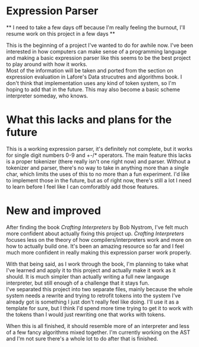 # Expression Parser

** I need to take a few days off because I'm really feeling the burnout, I'll resume work on this project in a few days **

This is the beginning of a project I've wanted to do for awhile now.  I've been interested in how computers can make sense of a programming language and making
a basic expression parser like this seems to be the best project to play around with how it works.  
Most of the information will be taken and ported from the section on expression evaluation in Lafore's Data strucutres and algorithms book.  I don't think that 
implementation uses any kind of token system, so I'm hoping to add that in the future.  This may also become a basic scheme interpreter someday, who knows.

# What this lacks and plans for the future

This is a working expression parser, it's definitely not complete, but it works for single digit numbers 0-9 and +-/* operators.  The main feature this lacks is a
proper tokenizer (there really isn't one right now) and parser.  Without a tokenizer and parser, there's no way to take in anything more than a single char, which
limits the uses of this to no more than a fun experiment.  I'd like to implement those in the future, but as of right now, there's still a lot I need to learn 
before I feel like I can comforatbly add those features. 

# New and improved

After finding the book *Crafting Interpreters* by Bob Nystrom, I've felt much more confident about actually fixing this project up.  *Crafting Interpreters* focuses 
less on the theory of how compilers/interpreters work and more on how to actually build one.  It's been an amazing resource so far and I feel much more confident 
in really making this expression parser work properly.

With that being said, as I work through the book, I'm planning to take what I've learned and apply it to this project and actually make it work as it should. 
It is much simpler than actually writing a full new langauge interpreter, but still enough of a challenge that it stays fun.  
I've separated this project into two separate files, mainly because the whole system needs a rewrite and trying to retrofit tokens into the system I've already got
is something I just don't really feel like doing.  I'll use it as a template for sure, but I think I'd spend more time trying to get it to work with the tokens than
I would just rewriting one that works with tokens.  

When this is all finished, it should resemble more of an interpreter and less of a few fancy algorithms mixed together.  I'm currently working on the AST and I'm not
sure there's a whole lot to do after that is finished. 
